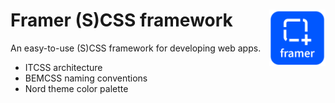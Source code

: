 # Framer (S)CSS framework **<img src="https://github.com/sanderdebr/framer-css/blob/master/logo.png?raw=true" alt="framer Logo" width="90" height="90" align="right">**

An easy-to-use (S)CSS framework for developing web apps.

*  ITCSS architecture
*  BEMCSS naming conventions
*  Nord theme color palette
